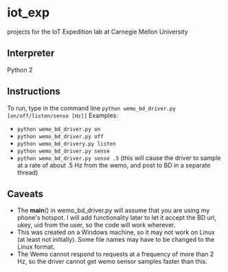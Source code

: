 # iot_exp
projects for the IoT Expedition lab at Carnegie Mellon University

## Interpreter
Python 2

## Instructions
To run, type in the command line `python wemo_bd_driver.py [on/off/listen/sense [Hz]]`
Examples: 
* `python wemo_bd_driver.py on`
* `python wemo_bd_driver.py off`
* `python wemo_bd_drivery.py listen`
* `python wemo_bd_driver.py sense`
* `python wemo_bd_driver.py sense .5` (this will cause the driver to sample at a rate of about .5 Hz from the wemo, and post to BD in a separate thread)

## Caveats
* The __main__() in wemo_bd_driver.py will assume that you are using my phone's hotspot. I will add functionality later to let it accept the BD url, ukey, uid from the user, so the code will work wherever.
* This was created on a Windows machine, so it may not work on Linux (at least not initially). Some file names may have to be changed to the Linux format.
* The Wemo cannot respond to requests at a frequency of more than 2 Hz, so the driver cannot get wemo sensor samples faster than this.
